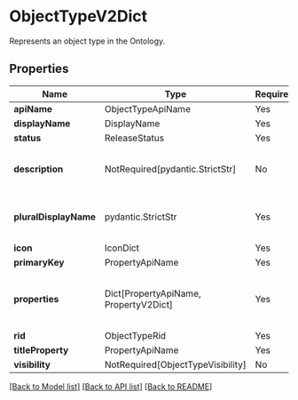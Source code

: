 # ObjectTypeV2Dict

Represents an object type in the Ontology.

## Properties
| Name | Type | Required | Description |
| ------------ | ------------- | ------------- | ------------- |
**apiName** | ObjectTypeApiName | Yes |  |
**displayName** | DisplayName | Yes |  |
**status** | ReleaseStatus | Yes |  |
**description** | NotRequired[pydantic.StrictStr] | No | The description of the object type. |
**pluralDisplayName** | pydantic.StrictStr | Yes | The plural display name of the object type. |
**icon** | IconDict | Yes |  |
**primaryKey** | PropertyApiName | Yes |  |
**properties** | Dict[PropertyApiName, PropertyV2Dict] | Yes | A map of the properties of the object type. |
**rid** | ObjectTypeRid | Yes |  |
**titleProperty** | PropertyApiName | Yes |  |
**visibility** | NotRequired[ObjectTypeVisibility] | No |  |


[[Back to Model list]](../../../../README.md#models-v2-link) [[Back to API list]](../../../../README.md#apis-v2-link) [[Back to README]](../../../../README.md)
